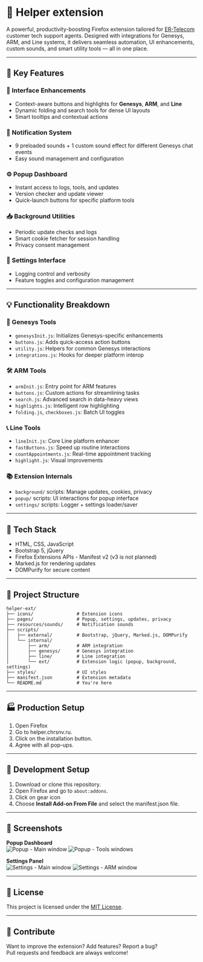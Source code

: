 # 🚀 Helper extension

A powerful, productivity-boosting Firefox extension tailored for [ER-Telecom](https://ertelecom.ru/) customer tech support agents. 
Designed with integrations for Genesys, ARM, and Line systems, it delivers seamless automation, UI enhancements, custom sounds, and smart utility tools — all in one place.

---

## 🌟 Key Features

### 🔧 Interface Enhancements
- Context-aware buttons and highlights for **Genesys**, **ARM**, and **Line**
- Dynamic folding and search tools for dense UI layouts
- Smart tooltips and contextual actions

### 🔔 Notification System
- 9 preloaded sounds + 1 custom sound effect for different Genesys chat events
- Easy sound management and configuration

### ⚙️ Popup Dashboard
- Instant access to logs, tools, and updates
- Version checker and update viewer
- Quick-launch buttons for specific platform tools

### 📥 Background Utilities
- Periodic update checks and logs
- Smart cookie fetcher for session handling
- Privacy consent management

### 🔐 Settings Interface
- Logging control and verbosity
- Feature toggles and configuration management

---

## 💡 Functionality Breakdown

### 📁 Genesys Tools
- `genesysInit.js`: Initializes Genesys-specific enhancements
- `buttons.js`: Adds quick-access action buttons
- `utility.js`: Helpers for common Genesys interactions
- `integrations.js`: Hooks for deeper platform interop

### 🛠️ ARM Tools
- `armInit.js`: Entry point for ARM features
- `buttons.js`: Custom actions for streamlining tasks
- `search.js`: Advanced search in data-heavy views
- `highlights.js`: Intelligent row highlighting
- `folding.js`, `checkboxes.js`: Batch UI toggles

### 📞 Line Tools
- `lineInit.js`: Core Line platform enhancer
- `fastButtons.js`: Speed up routine interactions
- `countAppointments.js`: Real-time appointment tracking
- `highlight.js`: Visual improvements

### 📚 Extension Internals
- `background/` scripts: Manage updates, cookies, privacy
- `popup/` scripts: UI interactions for popup interface
- `settings/` scripts: Logger + settings loader/saver

---

## 🧩 Tech Stack

- HTML, CSS, JavaScript
- Bootstrap 5, jQuery
- Firefox Extensions APIs - Manifest v2 (v3 is not planned) 
- Marked.js for rendering updates
- DOMPurify for secure content

---

## 📂 Project Structure

```
helper-ext/
├── icons/                # Extension icons
├── pages/                # Popup, settings, updates, privacy
├── resources/sounds/     # Notification sounds
├── scripts/
│   ├── external/         # Bootstrap, jQuery, Marked.js, DOMPurify
│   └── internal/
│       ├── arm/          # ARM integration
│       ├── genesys/      # Genesys integration
│       ├── line/         # Line integration
│       └── ext/          # Extension logic (popup, background, settings)
├── styles/               # UI styles
├── manifest.json         # Extension metadata
└── README.md             # You're here
```

---

## 🏭 Production Setup

1. Open Firefox
2. Go to helper.chrsnv.ru.
3. Click on the installation button.
4. Agree with all pop-ups.

---

## 🧪 Development Setup

1. Download or clone this repository.
2. Open Firefox and go to `about:addons`.
3. Click on gear icon
4. Choose **Install Add-on From File** and select the manifest.json file.

---

## 📸 Screenshots

**Popup Dashboard**  
![Popup - Main window](images/popup-main.png)
![Popup - Tools windows](images/popup-tools.png)

**Settings Panel**  
![Settings - Main window](images/settings-main.png)
![Settings - ARM window](images/settings-arm.png)

---

## 📜 License

This project is licensed under the [MIT License](LICENSE).

---

## 🤝 Contribute

Want to improve the extension? Add features? Report a bug?  
Pull requests and feedback are always welcome!
